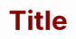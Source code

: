 <html>
<head>
	<title>Hi, I'm Gia</title>
	<style>
		body {
			margin: 0;
			padding: 0;
		}
		.container {
			display: flex;
			align-items: center;
			height: 50vh;
		}
		.title {
			margin-left: 20px;
			font-size: 48px;
			color: maroon;
		}
	</style>
</head>
<body>
	<div class="container">
		<h1 class="title">Title</h1>
	</div>
</body>
</html>
